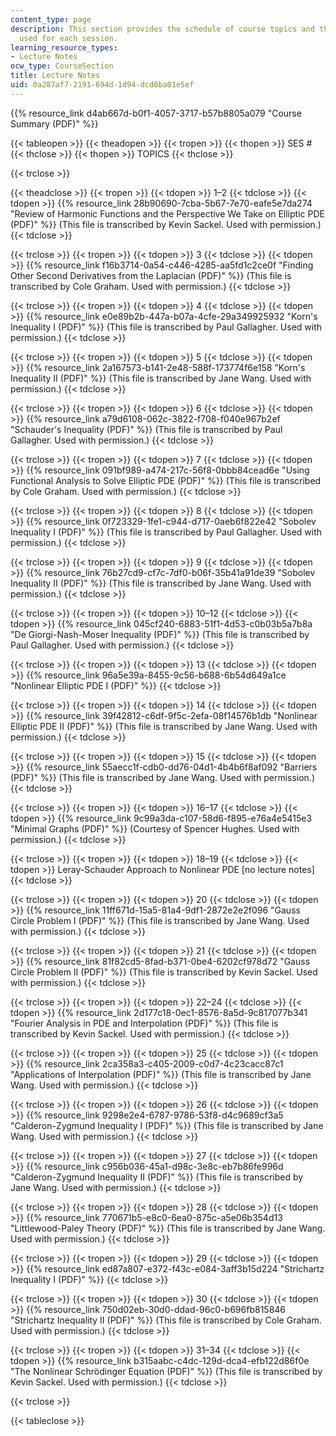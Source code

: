 ```yaml
---
content_type: page
description: This section provides the schedule of course topics and the lecture notes
  used for each session.
learning_resource_types:
- Lecture Notes
ocw_type: CourseSection
title: Lecture Notes
uid: 0a287af7-2191-694d-1d94-dcd0ba01e5ef
---
```


{{% resource_link d4ab667d-b0f1-4057-3717-b57b8805a079 "Course Summary (PDF)" %}}

{{< tableopen >}}
{{< theadopen >}}
{{< tropen >}}
{{< thopen >}}
SES #
{{< thclose >}}
{{< thopen >}}
TOPICS
{{< thclose >}}

{{< trclose >}}

{{< theadclose >}}
{{< tropen >}}
{{< tdopen >}}
1–2
{{< tdclose >}}
{{< tdopen >}}
{{% resource_link 28b90690-7cba-5b67-7e70-eafe5e7da274 "Review of Harmonic Functions and the Perspective We Take on Elliptic PDE (PDF)" %}} (This file is transcribed by Kevin Sackel. Used with permission.)
{{< tdclose >}}

{{< trclose >}}
{{< tropen >}}
{{< tdopen >}}
3
{{< tdclose >}}
{{< tdopen >}}
{{% resource_link f16b3714-0a54-c446-4285-aa5fd1c2ce0f "Finding Other Second Derivatives from the Laplacian (PDF)" %}} (This file is transcribed by Cole Graham. Used with permission.)
{{< tdclose >}}

{{< trclose >}}
{{< tropen >}}
{{< tdopen >}}
4
{{< tdclose >}}
{{< tdopen >}}
{{% resource_link e0e89b2b-447a-b07a-4cfe-29a349925932 "Korn's Inequality I (PDF)" %}} (This file is transcribed by Paul Gallagher. Used with permission.)
{{< tdclose >}}

{{< trclose >}}
{{< tropen >}}
{{< tdopen >}}
5
{{< tdclose >}}
{{< tdopen >}}
{{% resource_link 2a167573-b141-2e48-588f-173774f6e158 "Korn's Inequality II (PDF)" %}} (This file is transcribed by Jane Wang. Used with permission.)
{{< tdclose >}}

{{< trclose >}}
{{< tropen >}}
{{< tdopen >}}
6
{{< tdclose >}}
{{< tdopen >}}
{{% resource_link a79d6108-062c-3822-f708-f040e967b2ef "Schauder's Inequality (PDF)" %}} (This file is transcribed by Paul Gallagher. Used with permission.)
{{< tdclose >}}

{{< trclose >}}
{{< tropen >}}
{{< tdopen >}}
7
{{< tdclose >}}
{{< tdopen >}}
{{% resource_link 091bf989-a474-217c-56f8-0bbb84cead6e "Using Functional Analysis to Solve Elliptic PDE (PDF)" %}} (This file is transcribed by Cole Graham. Used with permission.)
{{< tdclose >}}

{{< trclose >}}
{{< tropen >}}
{{< tdopen >}}
8
{{< tdclose >}}
{{< tdopen >}}
{{% resource_link 0f723329-1fe1-c944-d717-0aeb6f822e42 "Sobolev Inequality I (PDF)" %}} (This file is transcribed by Paul Gallagher. Used with permission.)
{{< tdclose >}}

{{< trclose >}}
{{< tropen >}}
{{< tdopen >}}
9
{{< tdclose >}}
{{< tdopen >}}
{{% resource_link 76b27cd9-cf7c-7df0-b06f-35b41a91de39 "Sobolev Inequality II (PDF)" %}} (This file is transcribed by Jane Wang. Used with permission.)
{{< tdclose >}}

{{< trclose >}}
{{< tropen >}}
{{< tdopen >}}
10–12
{{< tdclose >}}
{{< tdopen >}}
{{% resource_link 045cf240-6883-51f1-4d53-c0b03b5a7b8a "De Giorgi-Nash-Moser Inequality (PDF)" %}} (This file is transcribed by Paul Gallagher. Used with permission.)
{{< tdclose >}}

{{< trclose >}}
{{< tropen >}}
{{< tdopen >}}
13
{{< tdclose >}}
{{< tdopen >}}
{{% resource_link 96a5e39a-8455-9c56-b688-6b54d649a1ce "Nonlinear Elliptic PDE I (PDF)" %}}
{{< tdclose >}}

{{< trclose >}}
{{< tropen >}}
{{< tdopen >}}
14
{{< tdclose >}}
{{< tdopen >}}
{{% resource_link 39f42812-c6df-9f5c-2efa-08f14576b1db "Nonlinear Elliptic PDE II (PDF)" %}} (This file is transcribed by Jane Wang. Used with permission.)
{{< tdclose >}}

{{< trclose >}}
{{< tropen >}}
{{< tdopen >}}
15
{{< tdclose >}}
{{< tdopen >}}
{{% resource_link 55aecc1f-cdb0-dd76-04d1-4b4b6f8af092 "Barriers (PDF)" %}} (This file is transcribed by Jane Wang. Used with permission.)
{{< tdclose >}}

{{< trclose >}}
{{< tropen >}}
{{< tdopen >}}
16–17
{{< tdclose >}}
{{< tdopen >}}
{{% resource_link 9c99a3da-c107-58d6-f895-e76a4e5415e3 "Minimal Graphs (PDF)" %}} (Courtesy of Spencer Hughes. Used with permission.)
{{< tdclose >}}

{{< trclose >}}
{{< tropen >}}
{{< tdopen >}}
18–19
{{< tdclose >}}
{{< tdopen >}}
Leray-Schauder Approach to Nonlinear PDE \[no lecture notes\]
{{< tdclose >}}

{{< trclose >}}
{{< tropen >}}
{{< tdopen >}}
20
{{< tdclose >}}
{{< tdopen >}}
{{% resource_link 11ff671d-15a5-81a4-9df1-2872e2e2f096 "Gauss Circle Problem I (PDF)" %}} (This file is transcribed by Jane Wang. Used with permission.)
{{< tdclose >}}

{{< trclose >}}
{{< tropen >}}
{{< tdopen >}}
21
{{< tdclose >}}
{{< tdopen >}}
{{% resource_link 81f82cd5-8fad-b371-0be4-6202cf978d72 "Gauss Circle Problem II (PDF)" %}} (This file is transcribed by Kevin Sackel. Used with permission.)
{{< tdclose >}}

{{< trclose >}}
{{< tropen >}}
{{< tdopen >}}
22–24
{{< tdclose >}}
{{< tdopen >}}
{{% resource_link 2d177c18-0ec1-8576-8a5d-9c817077b341 "Fourier Analysis in PDE and Interpolation (PDF)" %}} (This file is transcribed by Kevin Sackel. Used with permission.)
{{< tdclose >}}

{{< trclose >}}
{{< tropen >}}
{{< tdopen >}}
25
{{< tdclose >}}
{{< tdopen >}}
{{% resource_link 2ca358a3-c405-2009-c0d7-4c23cacc87c1 "Applications of Interpolation (PDF)" %}} (This file is transcribed by Jane Wang. Used with permission.)
{{< tdclose >}}

{{< trclose >}}
{{< tropen >}}
{{< tdopen >}}
26
{{< tdclose >}}
{{< tdopen >}}
{{% resource_link 9298e2e4-6787-9786-53f8-d4c9689cf3a5 "Calderon-Zygmund Inequality I (PDF)" %}} (This file is transcribed by Jane Wang. Used with permission.)
{{< tdclose >}}

{{< trclose >}}
{{< tropen >}}
{{< tdopen >}}
27
{{< tdclose >}}
{{< tdopen >}}
{{% resource_link c956b036-45a1-d98c-3e8c-eb7b86fe996d "Calderon-Zygmund Inequality II (PDF)" %}} (This file is transcribed by Jane Wang. Used with permission.)
{{< tdclose >}}

{{< trclose >}}
{{< tropen >}}
{{< tdopen >}}
28
{{< tdclose >}}
{{< tdopen >}}
{{% resource_link 770671b5-e8c0-6ea0-875c-a5e06b354d13 "Littlewood-Paley Theory (PDF)" %}} (This file is transcribed by Jane Wang. Used with permission.)
{{< tdclose >}}

{{< trclose >}}
{{< tropen >}}
{{< tdopen >}}
29
{{< tdclose >}}
{{< tdopen >}}
{{% resource_link ed87a807-e372-f43c-e084-3aff3b15d224 "Strichartz Inequality I (PDF)" %}}
{{< tdclose >}}

{{< trclose >}}
{{< tropen >}}
{{< tdopen >}}
30
{{< tdclose >}}
{{< tdopen >}}
{{% resource_link 750d02eb-30d0-ddad-96c0-b696fb815846 "Strichartz Inequality II (PDF)" %}} (This file is transcribed by Cole Graham. Used with permission.)
{{< tdclose >}}

{{< trclose >}}
{{< tropen >}}
{{< tdopen >}}
31–34
{{< tdclose >}}
{{< tdopen >}}
{{% resource_link b315aabc-c4dc-129d-dca4-efb122d86f0e "The Nonlinear Schrödinger Equation (PDF)" %}} (This file is transcribed by Kevin Sackel. Used with permission.)
{{< tdclose >}}

{{< trclose >}}

{{< tableclose >}}